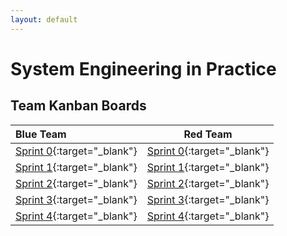 ```yaml
---
layout: default
---
```


# System Engineering in Practice

## Team Kanban Boards

| Blue Team      | Red Team     | 
| :------------- | :----------: |
|  [Sprint 0](https://trello.com/b/Qddf0TNq){:target="_blank"}      | [Sprint 0](https://trello.com/b/29Xz63yo){:target="_blank"}     |
|  [Sprint 1](https://trello.com/b/BY0AhscZ){:target="_blank"}      | [Sprint 1](https://trello.com/b/fose5cpr){:target="_blank"}     |
|  [Sprint 2](https://trello.com/b/7iBr6a7x){:target="_blank"}      | [Sprint 2](https://trello.com/b/PGkOeUvp){:target="_blank"}     |
|  [Sprint 3](https://trello.com/b/lVH1fnwU){:target="_blank"}      | [Sprint 3](https://trello.com/b/mKUM0PXM){:target="_blank"}     |
|  [Sprint 4](https://trello.com/b/HMZF90uR){:target="_blank"}      | [Sprint 4](https://trello.com/b/3lOKfuvx){:target="_blank"}     |